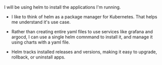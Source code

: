 I will be using helm to install the applications I'm running.

- I like to think of helm as a package manager for Kubernetes. That helps me understand it's use case.

- Rather than creating entire yaml files to use services like grafana and argocd, I can use a single helm comnmand to install it, and manage it using charts with a yaml file.

- Helm tracks installed releases and versions, making it easy to upgrade, rollback, or uninstall apps.

